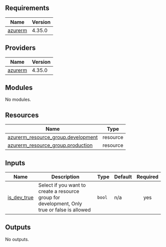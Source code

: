## Requirements

| Name | Version |
|------|---------|
| <a name="requirement_azurerm"></a> [azurerm](#requirement\_azurerm) | 4.35.0 |

## Providers

| Name | Version |
|------|---------|
| <a name="provider_azurerm"></a> [azurerm](#provider\_azurerm) | 4.35.0 |

## Modules

No modules.

## Resources

| Name | Type |
|------|------|
| [azurerm_resource_group.development](https://registry.terraform.io/providers/hashicorp/azurerm/4.35.0/docs/resources/resource_group) | resource |
| [azurerm_resource_group.production](https://registry.terraform.io/providers/hashicorp/azurerm/4.35.0/docs/resources/resource_group) | resource |

## Inputs

| Name | Description | Type | Default | Required |
|------|-------------|------|---------|:--------:|
| <a name="input_is_dev_true"></a> [is\_dev\_true](#input\_is\_dev\_true) | Select if you want to create a resource group for development, Only true or false is allowed | `bool` | n/a | yes |

## Outputs

No outputs.
